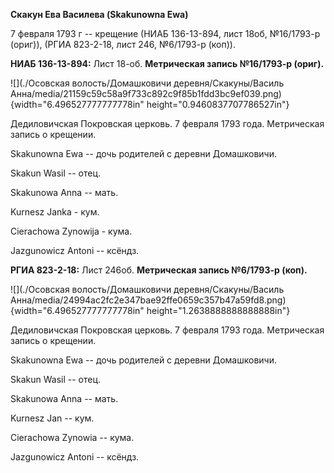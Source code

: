 **Скакун Ева Василева (Skakunowna Ewa)**

7 февраля 1793 г -- крещение (НИАБ 136-13-894, лист 18об, №16/1793-р
(ориг)), (РГИА 823-2-18, лист 246, №6/1793-р (коп)).

**НИАБ 136-13-894:** Лист 18-об. **Метрическая запись №16/1793-р
(ориг).**

![](./Осовская волость/Домашковичи деревня/Скакуны/Василь Анна/media/21159c59c58a9f733c892c9f85b1fdd3bc9ef039.png){width="6.496527777777778in"
height="0.9460837707786527in"}

Дедиловичская Покровская церковь. 7 февраля 1793 года. Метрическая
запись о крещении.

Skakunowna Ewa -- дочь родителей с деревни Домашковичи.

Skakun Wasil -- отец.

Skakunowa Anna -- мать.

Kurnesz Janka - кум.

Cierachowa Zynowija - кума.

Jazgunowicz Antoni -- ксёндз.

**РГИА 823-2-18:** Лист 246об. **Метрическая запись №6/1793-р (коп).**

![](./Осовская волость/Домашковичи деревня/Скакуны/Василь Анна/media/24994ac2fc2e347bae92ffe0659c357b47a59fd8.png){width="6.496527777777778in"
height="1.2638888888888888in"}

Дедиловичская Покровская церковь. 7 февраля 1793 года. Метрическая
запись о крещении.

Skakunowna Ewa -- дочь родителей с деревни Домашковичи.

Skakun Wasil -- отец.

Skakunowa Anna -- мать.

Kurnesz Jan -- кум.

Cierachowa Zynowia -- кума.

Jazgunowicz Antoni -- ксёндз.
